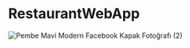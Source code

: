 # RestaurantWebApp 

![Pembe Mavi Modern Facebook Kapak Fotoğrafı (2)](https://user-images.githubusercontent.com/110422737/230235419-9253ed3d-771d-4b96-b7d1-bd1cb7c0f84a.png)


